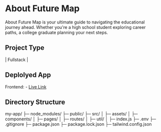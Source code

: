 # About Future Map

About
Future Map is your ultimate guide to navigating the educational journey ahead. Whether you're a high school student exploring career paths, a college graduate planning your next steps.


## Project Type
| Fullstack |
## Deplolyed App
Frontend: - [Live Link]([https://finance-gpt-omega.vercel.app/](https://code-genius-l4ji-izhssylds-deepak101020s-projects.vercel.app/roadmap))

## Directory Structure

my-app/
├─ node_modules/
├─ public/
├─ src/
│  ├─ assets/
│  ├─ components/
│  ├─ pages/
│  ├─ routes/
│  ├─ util/
│  ├─ index.js
├─ .env
├─ .gitignore
├─ package.json
├─ package.lock.json
├─ tailwind.config.json






